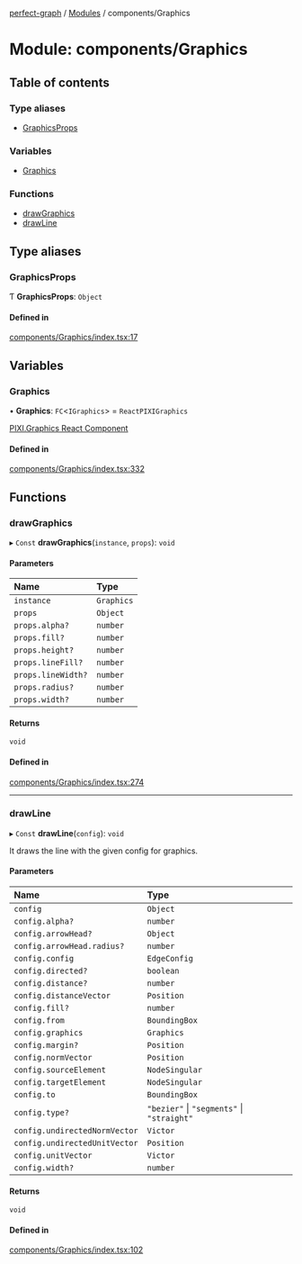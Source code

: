 [perfect-graph](../README.md) / [Modules](../modules.md) / components/Graphics

# Module: components/Graphics

## Table of contents

### Type aliases

- [GraphicsProps](components_Graphics.md#graphicsprops)

### Variables

- [Graphics](components_Graphics.md#graphics)

### Functions

- [drawGraphics](components_Graphics.md#drawgraphics)
- [drawLine](components_Graphics.md#drawline)

## Type aliases

### GraphicsProps

Ƭ **GraphicsProps**: `Object`

#### Defined in

[components/Graphics/index.tsx:17](https://github.com/MaastrichtU-IDS/perfect-graph/blob/c07a48d/src/components/Graphics/index.tsx#L17)

## Variables

### Graphics

• **Graphics**: `FC`<`IGraphics`\> = `ReactPIXIGraphics`

[PIXI.Graphics React Component](https://reactpixi.org/components/graphics)

#### Defined in

[components/Graphics/index.tsx:332](https://github.com/MaastrichtU-IDS/perfect-graph/blob/c07a48d/src/components/Graphics/index.tsx#L332)

## Functions

### drawGraphics

▸ `Const` **drawGraphics**(`instance`, `props`): `void`

#### Parameters

| Name | Type |
| :------ | :------ |
| `instance` | `Graphics` |
| `props` | `Object` |
| `props.alpha?` | `number` |
| `props.fill?` | `number` |
| `props.height?` | `number` |
| `props.lineFill?` | `number` |
| `props.lineWidth?` | `number` |
| `props.radius?` | `number` |
| `props.width?` | `number` |

#### Returns

`void`

#### Defined in

[components/Graphics/index.tsx:274](https://github.com/MaastrichtU-IDS/perfect-graph/blob/c07a48d/src/components/Graphics/index.tsx#L274)

___

### drawLine

▸ `Const` **drawLine**(`config`): `void`

It draws the line with the given config for graphics.

#### Parameters

| Name | Type |
| :------ | :------ |
| `config` | `Object` |
| `config.alpha?` | `number` |
| `config.arrowHead?` | `Object` |
| `config.arrowHead.radius?` | `number` |
| `config.config` | `EdgeConfig` |
| `config.directed?` | `boolean` |
| `config.distance?` | `number` |
| `config.distanceVector` | `Position` |
| `config.fill?` | `number` |
| `config.from` | `BoundingBox` |
| `config.graphics` | `Graphics` |
| `config.margin?` | `Position` |
| `config.normVector` | `Position` |
| `config.sourceElement` | `NodeSingular` |
| `config.targetElement` | `NodeSingular` |
| `config.to` | `BoundingBox` |
| `config.type?` | ``"bezier"`` \| ``"segments"`` \| ``"straight"`` |
| `config.undirectedNormVector` | `Victor` |
| `config.undirectedUnitVector` | `Position` |
| `config.unitVector` | `Victor` |
| `config.width?` | `number` |

#### Returns

`void`

#### Defined in

[components/Graphics/index.tsx:102](https://github.com/MaastrichtU-IDS/perfect-graph/blob/c07a48d/src/components/Graphics/index.tsx#L102)
